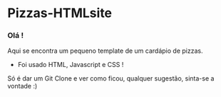 # Pizzas-HTMLsite
### Olá !
Aqui se encontra um pequeno template de um cardápio de pizzas.
- Foi usado HTML, Javascript e CSS !

Só é dar um Git Clone e ver como ficou, qualquer sugestão, sinta-se a vontade :)
